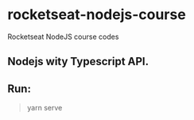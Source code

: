 # rocketseat-nodejs-course
Rocketseat NodeJS course codes

## Nodejs wity Typescript API.

## Run:
> yarn serve
